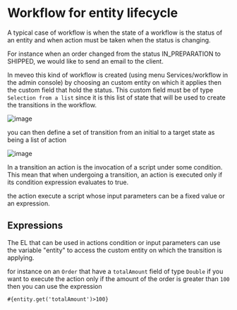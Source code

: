 # Workflow for entity lifecycle

A typical case of workflow is when the state of a workflow is the status of an entity and when action must be taken when the status is changing.

For instance when an order changed from the status IN_PREPARATION to SHIPPED, we would like to send an email to the client.

In meveo this kind of workflow is created (using menu Services/workflow in the admin console) by choosing an
custom entity on which it applies then the custom field that hold the status.
This custom field must be of type `Selection from a list` since it is this list of state that will be used to create the transitions in the workflow.

![image](https://user-images.githubusercontent.com/16659140/132503125-6282afe2-51df-4c98-8a5d-21473cc3475a.png)

you can then define a set of transition from an initial to a target state as being a list of action

![image](https://user-images.githubusercontent.com/16659140/132503372-8a3559be-9366-4196-85cb-8caa6d491558.png)

In a transition an action is the invocation of a script under some condition.
This mean that when undergoing a transition, an action is executed only if its condition expression evaluates to true.

the action execute a script whose input parameters can be a fixed value or an expression.

## Expressions

The EL that can be used in actions condition or input parameters can use the variable "entity" to access the 
custom entity on which the transition is applying.

for instance on an `Order` that have a `totalAmount` field of type `Double` if you want to execute the action
only if the amount of the order is greater than `100` then you can use the expression

```
#{entity.get('totalAmount')>100}
```


